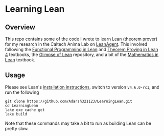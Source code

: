# Learning Lean

## Overview

This repo contains some of the code I wrote to learn Lean (theorem prover) for my research in the Caltech Anima Lab on [LeanAgent](https://arxiv.org/abs/2410.06209). This involved following the [Functional Programming in Lean](https://lean-lang.org/functional_programming_in_lean/) and [Theorem Proving in Lean 4](https://lean-lang.org/theorem_proving_in_lean4/) textbooks, the [Glimpse of Lean](https://github.com/PatrickMassot/GlimpseOfLean) repository, and a bit of the [Mathematics in Lean](https://leanprover-community.github.io/mathematics_in_lean/C02_Basics.html) textbook.

## Usage

Please see Lean's [installation instructions](https://leanprover-community.github.io/get_started.html), switch to version `v4.6.0-rc1`, and run the following

```
git clone https://github.com/Adarsh321123/LearningLean.git
cd LearningLean
lake exe cache get
lake build
```

Note that these commands may take a bit to run as building Lean can be pretty slow.
